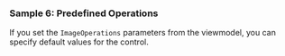 ### Sample 6: Predefined Operations

If you set the `ImageOperations` parameters from the viewmodel, you can specify default values for the control.
